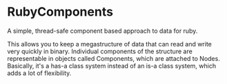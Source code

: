 # RubyComponents
A simple, thread-safe component based approach to data for ruby. 

This allows you to keep a megastructure of data that can read and write very quickly in binary. Individual components of the structure are representable in objects called Components, which are attached to Nodes. Basically, it's a has-a class system instead of an is-a class system, which adds a lot of flexibility.
